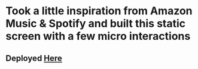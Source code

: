 # Took a little inspiration from Amazon Music & Spotify and built this static screen with a few micro interactions

## Deployed [Here](https://roderick0411.github.io/Music-Streaming-App-Screen/)
